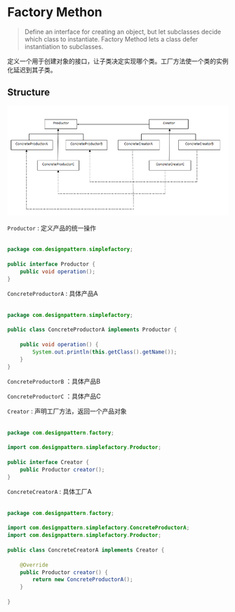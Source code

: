 # Factory Methon

> Define an interface for creating an object, but let subclasses decide which class
to instantiate. Factory Method lets a class defer instantiation to subclasses.

定义一个用于创建对象的接口，让子类决定实现哪个类。工厂方法使一个类的实例化延迟到其子类。

## Structure

![](img/factory/factory.PNG)

```Productor``` : 定义产品的统一操作

```java

package com.designpattern.simplefactory;

public interface Productor {
    public void operation();
}

```


```ConcreteProductorA``` : 具体产品A

```java

package com.designpattern.simplefactory;

public class ConcreteProductorA implements Productor {

    public void operation() {
        System.out.println(this.getClass().getName());
    }
}

```

```ConcreteProductorB``` ：具体产品B

```ConcreteProductorC``` ：具体产品C



```Creator``` : 声明工厂方法，返回一个产品对象

```java

package com.designpattern.factory;

import com.designpattern.simplefactory.Productor;

public interface Creator {
    public Productor creator();
}

```


```ConcreteCreatorA``` : 具体工厂A

```java

package com.designpattern.factory;

import com.designpattern.simplefactory.ConcreteProductorA;
import com.designpattern.simplefactory.Productor;

public class ConcreteCreatorA implements Creator {

    @Override
    public Productor creator() {
        return new ConcreteProductorA();
    }

}

```


